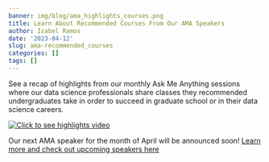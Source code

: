 ```yaml
---
banner: img/blog/ama_highlights_courses.png
title: Learn About Recommended Courses From Our AMA Speakers 
author: Isabel Ramos
date: '2023-04-12'
slug: ama-recommended_courses
categories: []
tags: []
---
```


See a recap of highlights from our monthly Ask Me Anything sessions where our data science professionals share classes they recommended undergraduates take in order to succeed in graduate school or in their data science careers.

<a href="https://youtu.be/zX38rnf1Qj4"> <img alt="Click to see highlights video" src="/img/AMA/ama_courses_yt_screenshot.png" style="display: block; margin: auto;"/></a>

Our next AMA speaker for the month of April will be announced soon! [Learn more and check out upcoming speakers here](https://project-dafanh.netlify.app/careers)
